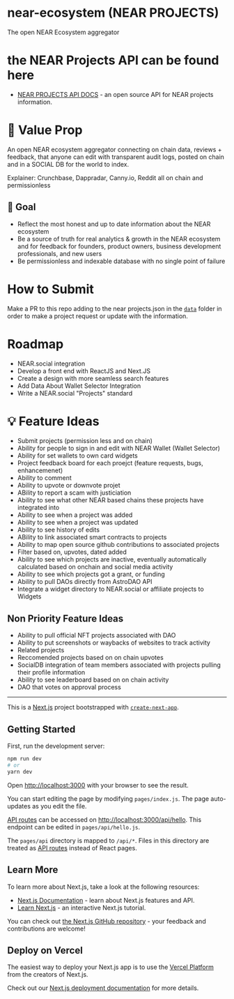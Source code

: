 # near-ecosystem (NEAR PROJECTS)
The open NEAR Ecosystem aggregator

# the NEAR Projects API can be found here
- [NEAR PROJECTS API DOCS](https://github.com/swarna-rk/NearAPI) - an open source API for NEAR projects information.


# 🌈 Value Prop
An open NEAR ecosystem aggregator connecting on chain data, reviews + feedback, that anyone can edit with transparent audit logs, posted on chain and in a SOCIAL DB for the world to index. 



Explainer: Crunchbase, Dappradar, Canny.io, Reddit all on chain and permissionless
## 🥅 Goal
- Reflect the most honest and up to date information about the NEAR ecosystem
- Be a source of truth for real analytics & growth in the NEAR ecosystem and for feedback for founders, product owners, business development professionals, and new users 
- Be permissionless and indexable database with no single point of failure


# How to Submit
Make a PR to this repo adding to the near projects.json in the [`data`](./data) folder in order to make a project request or update with the information.


# Roadmap
- NEAR.social integration
- Develop a front end with ReactJS and Next.JS
- Create a design with more seamless search features
- Add Data About Wallet Selector Integration
- Write a NEAR.social "Projects" standard


# 💡 Feature Ideas
- Submit projects (permission less and on chain)
- Ability for people to sign in and edit with NEAR Wallet (Wallet Selector)
- Ability for set wallets to own card widgets
- Project feedback board for each proejct (feature requests, bugs, enhancemenet)
- Ability to comment 
- Ability to upvote or downvote projet
- ABility to report a scam with justiciation
- Ability to see what other NEAR based chains these projects have integrated into 
- Ability to see when a project was added
- Ability to see when a project was updated
- Ability to see history of edits
- ABility to link associated smart contracts to projects
- Ability to map open source github contributions to associated projects
- Filter based on, upvotes, dated added
- Ability to see which projects are inactive, eventually automatically calculated based on onchain and social media activity
- Ability to see which projects got a grant, or funding
- Ability to pull DAOs directly from AstroDAO API
- Integrate a widget directory to NEAR.social or affiliate projects to Widgets

## Non Priority Feature Ideas
- Ability to pull official NFT projects associated with DAO
- Ability to put screenshots or waybacks of websites to track activity
- Related projects
- Reccomended projects based on on chain upvotes
- SocialDB integration of team members associated with projects pulling their profile information
- Ability to see leaderboard based on on chain activity
- DAO that votes on approval process






_______________________


This is a [Next.js](https://nextjs.org/) project bootstrapped with [`create-next-app`](https://github.com/vercel/next.js/tree/canary/packages/create-next-app).

## Getting Started

First, run the development server:

```bash
npm run dev
# or
yarn dev
```

Open [http://localhost:3000](http://localhost:3000) with your browser to see the result.

You can start editing the page by modifying `pages/index.js`. The page auto-updates as you edit the file.

[API routes](https://nextjs.org/docs/api-routes/introduction) can be accessed on [http://localhost:3000/api/hello](http://localhost:3000/api/hello). This endpoint can be edited in `pages/api/hello.js`.

The `pages/api` directory is mapped to `/api/*`. Files in this directory are treated as [API routes](https://nextjs.org/docs/api-routes/introduction) instead of React pages.

## Learn More

To learn more about Next.js, take a look at the following resources:

- [Next.js Documentation](https://nextjs.org/docs) - learn about Next.js features and API.
- [Learn Next.js](https://nextjs.org/learn) - an interactive Next.js tutorial.

You can check out [the Next.js GitHub repository](https://github.com/vercel/next.js/) - your feedback and contributions are welcome!

## Deploy on Vercel

The easiest way to deploy your Next.js app is to use the [Vercel Platform](https://vercel.com/new?utm_medium=default-template&filter=next.js&utm_source=create-next-app&utm_campaign=create-next-app-readme) from the creators of Next.js.

Check out our [Next.js deployment documentation](https://nextjs.org/docs/deployment) for more details.
